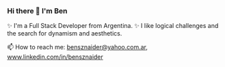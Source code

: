 ### Hi there 👋 I'm Ben

✨ I'm a Full Stack Developer from Argentina.
✨ I like logical challenges and the search for dynamism and aesthetics.

📫 How to reach me: bensznaider@yahoo.com.ar, www.linkedin.com/in/bensznaider
